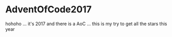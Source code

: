 # AdventOfCode2017
hohoho ... it's 2017 and there is a AoC ... this is my try to get all the stars this year
